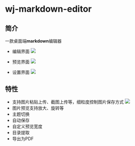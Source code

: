 # wj-markdown-editor

## 简介

一款桌面端**markdown**编辑器

- 编辑界面
![](https://cdn.jsdelivr.net/gh/nlbwqmz/static-resource@main/image/2ff3fcb0dc4411ee904f0b981a07c8cf.png)

- 预览界面
![](https://cdn.jsdelivr.net/gh/nlbwqmz/static-resource@main/image/1ba2eae0dc4511ee8525979751551ae8.png)

- 设置界面
![](https://cdn.jsdelivr.net/gh/nlbwqmz/static-resource@main/image/8e3d4150dc4411eea54de5d80ca98af9.png)


## 特性

- 支持图片粘贴上传、截图上传等，细粒度控制图片保存方式
  ![](https://cdn.jsdelivr.net/gh/nlbwqmz/static-resource@main/image/540cf940dc4311ee9202979d26af7280.png)
- 图片预览支持放大、旋转等
- 主题切换
- 自动保存
- 自定义预览宽度
- 目录提取
- 导出为PDF
